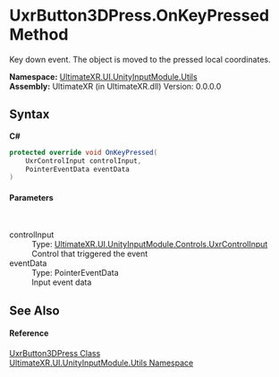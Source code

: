 # UxrButton3DPress.OnKeyPressed Method 
 

Key down event. The object is moved to the pressed local coordinates.

**Namespace:**&nbsp;<a href="N_UltimateXR_UI_UnityInputModule_Utils">UltimateXR.UI.UnityInputModule.Utils</a><br />**Assembly:**&nbsp;UltimateXR (in UltimateXR.dll) Version: 0.0.0.0

## Syntax

**C#**<br />
``` C#
protected override void OnKeyPressed(
	UxrControlInput controlInput,
	PointerEventData eventData
)
```


#### Parameters
&nbsp;<dl><dt>controlInput</dt><dd>Type: <a href="T_UltimateXR_UI_UnityInputModule_Controls_UxrControlInput">UltimateXR.UI.UnityInputModule.Controls.UxrControlInput</a><br />Control that triggered the event</dd><dt>eventData</dt><dd>Type: PointerEventData<br />Input event data</dd></dl>

## See Also


#### Reference
<a href="T_UltimateXR_UI_UnityInputModule_Utils_UxrButton3DPress">UxrButton3DPress Class</a><br /><a href="N_UltimateXR_UI_UnityInputModule_Utils">UltimateXR.UI.UnityInputModule.Utils Namespace</a><br />